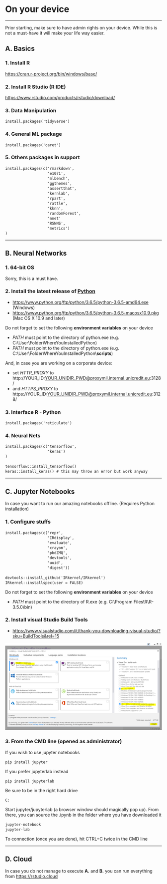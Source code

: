 # On your device

___

Prior starting, make sure to have admin rights on your device. While this is not a must-have it will make your life way easier.

## A. Basics

### 1. Install R

https://cran.r-project.org/bin/windows/base/

### 2. Install R Studio (R IDE)
https://www.rstudio.com/products/rstudio/download/

### 3. Data Manipulation
```{r, eval=FALSE}
install.packages('tidyverse')
```

### 4. General ML package
```{r, eval=FALSE}
install.packages('caret')
```

### 5. Others packages in support
```{r, eval=FALSE}
install.packages(c('rmarkdown',
                   'e1071',
                   'mlbench',
                   'ggthemes',
                   'assertthat',
                   'kernlab',
                   'rpart',
                   'rattle',
                   'kknn',
                   'randomForest',
                   'nnet'
                   'RSNNS',
                   'metrics')
)
```


___

## B. Neural Networks

### 1. 64-bit OS
Sorry, this is a must have.

### 2. Install the latest release of [Python](https://www.python.org/downloads/release/python-365/)

- https://www.python.org/ftp/python/3.6.5/python-3.6.5-amd64.exe (Windows)
- https://www.python.org/ftp/python/3.6.5/python-3.6.5-macosx10.9.pkg (Mac OS X 10.9 and later)

Do not forget to set the following **environment variables** on your device

- *PATH* must point to the directory of python.exe (e.g. C:\\User\\FolderWhereYouInstalledPython)
- *PATH* must point to the directory of python.exe (e.g. C:\\User\\FolderWhereYouInstalledPython\\**scripts**)

And, in case you are working on a corporate device:

- set *HTTP_PROXY* to http://YOUR_ID:YOUR_UNIDIR_PWD@proxymil.internal.unicredit.eu:3128/
- and *HTTPS_PROXY* to https://YOUR_ID:YOUR_UNIDIR_PWD@proxymil.internal.unicredit.eu:3128/ 

### 3. Interface R - Python
```{r, eval=FALSE}
install.packages('reticulate')
```

### 4. Neural Nets
```{r, eval=FALSE}
install.packages(c('tensorflow',
                   'keras')
)

tensorflow::install_tensorflow()
keras::install_keras() # this may throw an error but work anyway
```

___

## C. Jupyter Notebooks

In case you want to run our amazing notebooks offline. (Requires Python installation)

### 1. Configure stuffs

```{r, eval=FALSE}
install.packages(c('repr',
                   'IRdisplay',
                   'evaluate',
                   'crayon',
                   'pbdZMQ',
                   'devtools',
                   'uuid',
                   'digest'))

devtools::install_github('IRkernel/IRkernel')
IRkernel::installspec(user = FALSE)
```

Do not forget to set the following **environment variables** on your device

- *PATH* must point to the directory of R.exe (e.g. C:\\Program Files\\R\\R-3.5.0\\bin)


### 2. Install visual Studio Build Tools

- https://www.visualstudio.com/it/thank-you-downloading-visual-studio/?sku=BuildTools&rel=15

![](fig/build_tools.PNG)

### 3. From the CMD line (opened as administrator)
If you wish to use jupyter notebooks
```{r, engine='sh', eval=FALSE}
pip install jupyter
```
If you prefer jupyterlab instead
```{r, engine='sh', eval=FALSE}
pip install jupyterlab
```
Be sure to be in the right hard drive
```{r, engine='sh', eval=FALSE}
C:
```

Start jupyter/jupyterlab (a browser window should magically pop up).
From there, you can source the .ipynb in the folder where you have downloaded it

```{r, engine='sh', eval=FALSE}
jupyter-notebook
jupyter-lab
```

To connection (once you are done), hit CTRL+C twice in the CMD line

___

## D. Cloud

In case you do not manage to execute **A.** and **B.** you can run everything from https://rstudio.cloud

